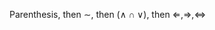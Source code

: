 Parenthesis, then $\sim$, then $(\land \cap \lor)$, then $\Leftarrow, \Rightarrow, \Leftrightarrow$
